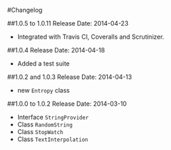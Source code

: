 #Changelog

##1.0.5 to 1.0.11
Release Date: 2014-04-23

- Integrated with Travis CI, Coveralls and Scrutinizer.

##1.0.4
Release Date: 2014-04-18

- Added a test suite

##1.0.2 and 1.0.3
Release Date: 2014-04-13

- new `Entropy` class

##1.0.0 to 1.0.2
Release Date: 2014-03-10

- Interface `StringProvider`
- Class `RandomString`- Class `StopWatch`- Class `TextInterpolation`
